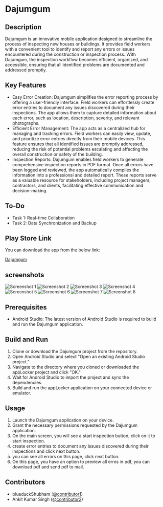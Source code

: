 # Dajumgum


## Description

Dajumgum is an innovative mobile application designed to streamline the process of inspecting new houses or buildings.
It provides field workers with a convenient tool to identify and report any errors or issues encountered during the construction or inspection process.
With Dajumgum, the inspection workflow becomes efficient, organized, and accessible, ensuring that all identified problems are documented and addressed promptly.


## Key Features

- Easy Error Creation: Dajumgum simplifies the error reporting process by offering a user-friendly interface. 
  Field workers can effortlessly create error entries to document any issues discovered during their inspections. 
  The app allows them to capture detailed information about each error, such as location, description, severity, and relevant photographs.
- Efficient Error Management: The app acts as a centralized hub for managing and tracking errors. 
  Field workers can easily view, update, and prioritize error entries directly from their mobile devices. 
  This feature ensures that all identified issues are promptly addressed, reducing the risk of potential problems escalating and affecting the overall construction or safety of the building.
- Inspection Reports: Dajumgum enables field workers to generate comprehensive inspection reports in PDF format. 
  Once all errors have been logged and reviewed, the app automatically compiles the information into a professional and detailed report.
  These reports serve as a valuable resource for stakeholders, including project managers, contractors, and clients, facilitating effective communication and decision-making.



## To-Do

- Task 1: Real-time Collaboration
- Task 2: Data Synchronization and Backup



## Play Store Link

You can download the app from the below link:

[Dajumgum](https://drive.google.com/file/d/1AKcJ16MbYtYH98E2T0Wt4iIxGDI7v9GB/view?usp=sharing)



## screenshots
![Screenshot 1](https://drive.google.com/file/d/1_qdzNG2ZKOtaocHAa0reJYm9hS0NRVWM/view?usp=sharing)
![Screenshot 2](https://drive.google.com/file/d/1_p9fJtVT_GyWkqAfgeEqqZwRbn7PjueO/view?usp=sharing)
![Screenshot 3](https://drive.google.com/file/d/1_p74AF3ik5x3Wpcypmm6wD7tWyJL7ZLO/view?usp=sharing)
![Screenshot 4](https://drive.google.com/file/d/1_mAeiif8i7R82J4nVcLwbbAgP_haP3Nx/view?usp=sharing)
![Screenshot 5](https://drive.google.com/file/d/1_gV7P27BtnyZr4I65NPY--14j9N3vpKh/view?usp=sharing)
![Screenshot 6](https://drive.google.com/file/d/1_eF4uTNoiNYpU8A51eGdLmxAavzDo9-H/view?usp=sharing)
![Screenshot 7](https://drive.google.com/file/d/1_cFtxXT8k8lY3y7WIaN0CU0gw4dVEPup/view?usp=sharing)
![Screenshot 8](https://drive.google.com/file/d/1_bTnMRZNhx2WwGlZlXaCZTfQDJh8G5XD/view?usp=sharing)


## Prerequisites

- Android Studio: The latest version of Android Studio is required to build and run the Dajumgum
  application.


## Build and Run

1. Clone or download the Dajumgum project from the repository.
2. Open Android Studio and select "Open an existing Android Studio project."
3. Navigate to the directory where you cloned or downloaded the appLocker project and click "OK."
4. Wait for Android Studio to import the project and sync the dependencies.
5. Build and run the appLocker application on your connected device or emulator.


## Usage

1. Launch the Dajumgum application on your device.
2. Grant the necessary permissions requested by the Dajumgum application.
3. On the main screen, you will see a start inspection button, click on it to start inspection.
4. create error entries to document any issues discovered during their inspections and click next button.
5. you can see all errors on this page, click next button.
6. On this page, you have an option to preview all erros in pdf, you can download pdf and send pdf to mail.



## Contributors

- blueduckShubham ([@contributor1](https://github.com/blueduckShubham))
- Ankit Kumar Singh ([@contributor2](https://github.com/0eai))